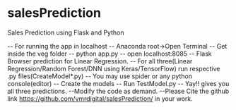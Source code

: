 # salesPrediction
Sales Prediction using Flask and Python

-- For running the app in localhost
  -- Anaconda root->Open Terminal
  -- Get inside the veg folder
  -- python app.py
  -- open localhost:8085
  -- Flask Browser prediction for Linear Regression.
  -- For all three(Linear Regression/Random Forest/DNN using Keras/TensorFlow) run respective .py files(CreateModel*.py) 
    -- You may use spider or any python console(editor)
    -- Create the models
    -- Run TestModel.py
    -- Yay!! gives you all three predictions.
--Modify the code as demand.
--Please Cite the github link https://github.com/vmrdigital/salesPrediction/ in your work.
    
